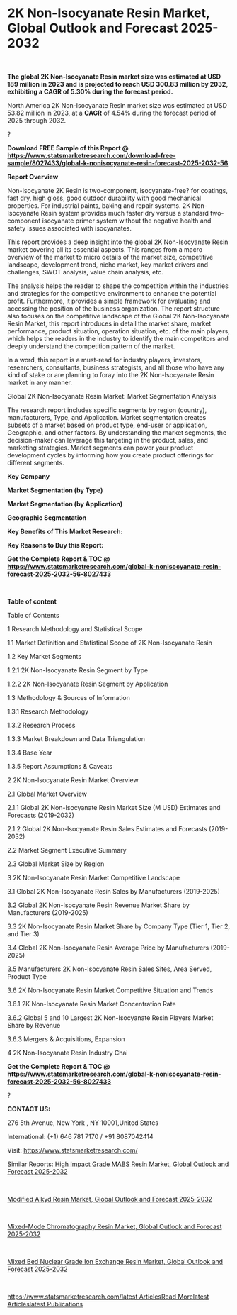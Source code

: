 <h1>2K Non-Isocyanate Resin Market, Global Outlook and Forecast 2025-2032</h1><br/><p><strong>The global 2K Non-Isocyanate Resin market size was estimated at USD 189 million in 2023 and is projected to reach USD 300.83 million by 2032, exhibiting a <strong>CAGR</strong> of 5.30% during the forecast period.</strong></p>
 
 
 
 <p>North America 2K Non-Isocyanate Resin market size was estimated at USD 53.82 million in 2023, at a <strong>CAGR</strong> of 4.54% during the forecast period of 2025 through 2032.</p>
 
 
 
 <p>? </p>
 
 
 
 <p><strong>Download FREE Sample of this Report @ <a href="https://www.statsmarketresearch.com/download-free-sample/8027433/global-k-nonisocyanate-resin-forecast-2025-2032-56">https://www.statsmarketresearch.com/download-free-sample/8027433/global-k-nonisocyanate-resin-forecast-2025-2032-56</a></strong></p>
 
 
 
 <p><strong>Report Overview</strong></p>
 
 
 
 <p>Non-Isocyanate 2K Resin is two-component, isocyanate-free? for coatings, fast dry, high gloss, good outdoor durability with good mechanical properties. For industrial paints, baking and repair systems. 2K Non-Isocyanate Resin system provides much faster dry versus a standard two-component isocyanate primer system without the negative health and safety issues associated with isocyanates.</p>
 
 
 
 <p>This report provides a deep insight into the global 2K Non-Isocyanate Resin market covering all its essential aspects. This ranges from a macro overview of the market to micro details of the market size, competitive landscape, development trend, niche market, key market drivers and challenges, SWOT analysis, value chain analysis, etc.</p>
 
 
 
 <p>The analysis helps the reader to shape the competition within the industries and strategies for the competitive environment to enhance the potential profit. Furthermore, it provides a simple framework for evaluating and accessing the position of the business organization. The report structure also focuses on the competitive landscape of the Global 2K Non-Isocyanate Resin Market, this report introduces in detail the market share, market performance, product situation, operation situation, etc. of the main players, which helps the readers in the industry to identify the main competitors and deeply understand the competition pattern of the market.</p>
 
 
 
 <p>In a word, this report is a must-read for industry players, investors, researchers, consultants, business strategists, and all those who have any kind of stake or are planning to foray into the 2K Non-Isocyanate Resin market in any manner.</p>
 
 
 
 <p>Global 2K Non-Isocyanate Resin Market: Market Segmentation Analysis</p>
 
 
 
 <p>The research report includes specific segments by region (country), manufacturers, Type, and Application. Market segmentation creates subsets of a market based on product type, end-user or application, Geographic, and other factors. By understanding the market segments, the decision-maker can leverage this targeting in the product, sales, and marketing strategies. Market segments can power your product development cycles by informing how you create product offerings for different segments.</p>
 
 
 
 <p><strong>Key Company</strong></p>
 
 
 
 <p><strong>Market Segmentation (by Type)</strong></p>
 
 
 
 <p><strong>Market Segmentation (<strong>by Application</strong>)</strong></p>
 
 
 
 <p><strong>Geographic Segmentation</strong></p>
 
 
 
 <p><strong>Key Benefits of This Market Research:</strong></p>
 
 
 
 <p><strong>Key <strong>Reasons to Buy</strong> this Report:</strong></p>
 
 
 
 <div><b>Get the Complete Report & TOC @ <a href="https://www.statsmarketresearch.com/global-k-nonisocyanate-resin-forecast-2025-2032-56-8027433">https://www.statsmarketresearch.com/global-k-nonisocyanate-resin-forecast-2025-2032-56-8027433</a></b></div>
 
 
 
 <p><br />
 
 <b>Table of content</b></p>
 
 
 
 <p>Table of Contents<br />
 
 1 Research Methodology and Statistical Scope<br />
 
 1.1 Market Definition and Statistical Scope of 2K Non-Isocyanate Resin<br />
 
 1.2 Key Market Segments<br />
 
 1.2.1 2K Non-Isocyanate Resin Segment by Type<br />
 
 1.2.2 2K Non-Isocyanate Resin Segment by Application<br />
 
 1.3 Methodology & Sources of Information<br />
 
 1.3.1 Research Methodology<br />
 
 1.3.2 Research Process<br />
 
 1.3.3 Market Breakdown and Data Triangulation<br />
 
 1.3.4 Base Year<br />
 
 1.3.5 Report Assumptions & Caveats<br />
 
 2 2K Non-Isocyanate Resin Market Overview<br />
 
 2.1 Global Market Overview<br />
 
 2.1.1 Global 2K Non-Isocyanate Resin Market Size (M USD) Estimates and Forecasts (2019-2032)<br />
 
 2.1.2 Global 2K Non-Isocyanate Resin Sales Estimates and Forecasts (2019-2032)<br />
 
 2.2 Market Segment Executive Summary<br />
 
 2.3 Global Market Size by Region<br />
 
 3 2K Non-Isocyanate Resin Market Competitive Landscape<br />
 
 3.1 Global 2K Non-Isocyanate Resin Sales by Manufacturers (2019-2025)<br />
 
 3.2 Global 2K Non-Isocyanate Resin Revenue Market Share by Manufacturers (2019-2025)<br />
 
 3.3 2K Non-Isocyanate Resin Market Share by Company Type (Tier 1, Tier 2, and Tier 3)<br />
 
 3.4 Global 2K Non-Isocyanate Resin Average Price by Manufacturers (2019-2025)<br />
 
 3.5 Manufacturers 2K Non-Isocyanate Resin Sales Sites, Area Served, Product Type<br />
 
 3.6 2K Non-Isocyanate Resin Market Competitive Situation and Trends<br />
 
 3.6.1 2K Non-Isocyanate Resin Market Concentration Rate<br />
 
 3.6.2 Global 5 and 10 Largest 2K Non-Isocyanate Resin Players Market Share by Revenue<br />
 
 3.6.3 Mergers & Acquisitions, Expansion<br />
 
 4 2K Non-Isocyanate Resin Industry Chai</p>
 
 
 
 <div><b>Get the Complete Report & TOC @ <a href="https://www.statsmarketresearch.com/global-k-nonisocyanate-resin-forecast-2025-2032-56-8027433">https://www.statsmarketresearch.com/global-k-nonisocyanate-resin-forecast-2025-2032-56-8027433</a></b></div>
 
 
 
 <p>? </p>
 
 
 
 <p><b>CONTACT US:</b><br />
 
 276 5th Avenue, New York , NY 10001,United States<br />
 
 International: (+1) 646 781 7170 / +91 8087042414<br />
 
 Visit: <a href="https://www.statsmarketresearch.com/">https://www.statsmarketresearch.com/</a><br />
 
 Similar Reports: <a href="https://www.statsmarketresearch.com/global-k-nonisocyanate-resin-forecast-2025-2032-56-8027433">High Impact Grade MABS Resin Market, Global Outlook and Forecast 2025-2032</a><br />
 
 <br />
 
 <a href="https://www.statsmarketresearch.com/global-k-nonisocyanate-resin-forecast-2025-2032-56-8027433">Modified Alkyd Resin Market, Global Outlook and Forecast 2025-2032</a><br />
 
 <br />
 
 <a href="https://www.statsmarketresearch.com/global-k-nonisocyanate-resin-forecast-2025-2032-56-8027433">Mixed-Mode Chromatography Resin Market, Global Outlook and Forecast 2025-2032</a><br />
 
 <br />
 
 <a href="https://www.statsmarketresearch.com/global-k-nonisocyanate-resin-forecast-2025-2032-56-8027433">Mixed Bed Nuclear Grade Ion Exchange Resin Market, Global Outlook and Forecast 2025-2032</a><br />
 
 <br />
 
 <a href="https://gyeongbokgung.com">https://www.statsmarketresearch.com/</a><a href="https://hallyeomaritime.com">latest Articles</a><a href="https://jingwansa.com">Read More</a><a href="https://nguoiviet.jp/">latest Articles</a><a href="https://www.intelmarketresearch.com/">latest Publications</a></p>